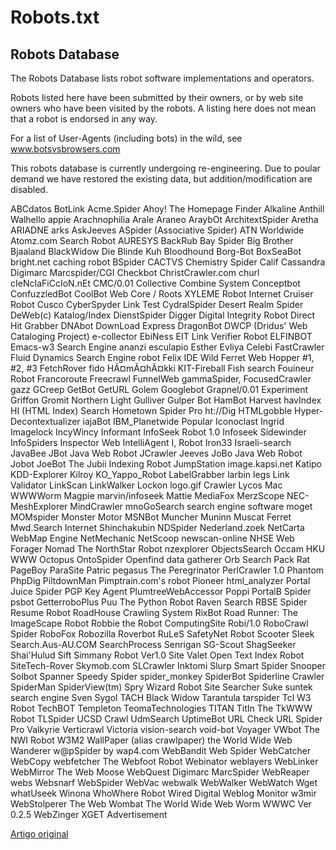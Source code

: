# Robots.txt

## Robots Database

The Robots Database lists robot software implementations and operators.

Robots listed here have been submitted by their owners, or by web site owners who have been visited by the robots. A listing here does not mean that a robot is endorsed in any way.

For a list of User-Agents (including bots) in the wild, see www.botsvsbrowsers.com

This robots database is currently undergoing re-engineering. Due to poular demand we have restored the existing data, but addition/modification are disabled.

ABCdatos BotLink
Acme.Spider
Ahoy! The Homepage Finder
Alkaline
Anthill
Walhello appie
Arachnophilia
Arale
Araneo
AraybOt
ArchitextSpider
Aretha
ARIADNE
arks
AskJeeves
ASpider (Associative Spider)
ATN Worldwide
Atomz.com Search Robot
AURESYS
BackRub
Bay Spider
Big Brother
Bjaaland
BlackWidow
Die Blinde Kuh
Bloodhound
Borg-Bot
BoxSeaBot
bright.net caching robot
BSpider
CACTVS Chemistry Spider
Calif
Cassandra
Digimarc Marcspider/CGI
Checkbot
ChristCrawler.com
churl
cIeNcIaFiCcIoN.nEt
CMC/0.01
Collective
Combine System
Conceptbot
ConfuzzledBot
CoolBot
Web Core / Roots
XYLEME Robot
Internet Cruiser Robot
Cusco
CyberSpyder Link Test
CydralSpider
Desert Realm Spider
DeWeb(c) Katalog/Index
DienstSpider
Digger
Digital Integrity Robot
Direct Hit Grabber
DNAbot
DownLoad Express
DragonBot
DWCP (Dridus' Web Cataloging Project)
e-collector
EbiNess
EIT Link Verifier Robot
ELFINBOT
Emacs-w3 Search Engine
ananzi
esculapio
Esther
Evliya Celebi
FastCrawler
Fluid Dynamics Search Engine robot
Felix IDE
Wild Ferret Web Hopper #1, #2, #3
FetchRover
fido
HÃ¤mÃ¤hÃ¤kki
KIT-Fireball
Fish search
Fouineur
Robot Francoroute
Freecrawl
FunnelWeb
gammaSpider, FocusedCrawler
gazz
GCreep
GetBot
GetURL
Golem
Googlebot
Grapnel/0.01 Experiment
Griffon
Gromit
Northern Light Gulliver
Gulper Bot
HamBot
Harvest
havIndex
HI (HTML Index) Search
Hometown Spider Pro
ht://Dig
HTMLgobble
Hyper-Decontextualizer
iajaBot
IBM_Planetwide
Popular Iconoclast
Ingrid
Imagelock
IncyWincy
Informant
InfoSeek Robot 1.0
Infoseek Sidewinder
InfoSpiders
Inspector Web
IntelliAgent
I, Robot
Iron33
Israeli-search
JavaBee
JBot Java Web Robot
JCrawler
Jeeves
JoBo Java Web Robot
Jobot
JoeBot
The Jubii Indexing Robot
JumpStation
image.kapsi.net
Katipo
KDD-Explorer
Kilroy
KO_Yappo_Robot
LabelGrabber
larbin
legs
Link Validator
LinkScan
LinkWalker
Lockon
logo.gif Crawler
Lycos
Mac WWWWorm
Magpie
marvin/infoseek
Mattie
MediaFox
MerzScope
NEC-MeshExplorer
MindCrawler
mnoGoSearch search engine software
moget
MOMspider
Monster
Motor
MSNBot
Muncher
Muninn
Muscat Ferret
Mwd.Search
Internet Shinchakubin
NDSpider
Nederland.zoek
NetCarta WebMap Engine
NetMechanic
NetScoop
newscan-online
NHSE Web Forager
Nomad
The NorthStar Robot
nzexplorer
ObjectsSearch
Occam
HKU WWW Octopus
OntoSpider
Openfind data gatherer
Orb Search
Pack Rat
PageBoy
ParaSite
Patric
pegasus
The Peregrinator
PerlCrawler 1.0
Phantom
PhpDig
PiltdownMan
Pimptrain.com's robot
Pioneer
html_analyzer
Portal Juice Spider
PGP Key Agent
PlumtreeWebAccessor
Poppi
PortalB Spider
psbot
GetterroboPlus Puu
The Python Robot
Raven Search
RBSE Spider
Resume Robot
RoadHouse Crawling System
RixBot
Road Runner: The ImageScape Robot
Robbie the Robot
ComputingSite Robi/1.0
RoboCrawl Spider
RoboFox
Robozilla
Roverbot
RuLeS
SafetyNet Robot
Scooter
Sleek
Search.Aus-AU.COM
SearchProcess
Senrigan
SG-Scout
ShagSeeker
Shai'Hulud
Sift
Simmany Robot Ver1.0
Site Valet
Open Text Index Robot
SiteTech-Rover
Skymob.com
SLCrawler
Inktomi Slurp
Smart Spider
Snooper
Solbot
Spanner
Speedy Spider
spider_monkey
SpiderBot
Spiderline Crawler
SpiderMan
SpiderView(tm)
Spry Wizard Robot
Site Searcher
Suke
suntek search engine
Sven
Sygol
TACH Black Widow
Tarantula
tarspider
Tcl W3 Robot
TechBOT
Templeton
TeomaTechnologies
TITAN
TitIn
The TkWWW Robot
TLSpider
UCSD Crawl
UdmSearch
UptimeBot
URL Check
URL Spider Pro
Valkyrie
Verticrawl
Victoria
vision-search
void-bot
Voyager
VWbot
The NWI Robot
W3M2
WallPaper (alias crawlpaper)
the World Wide Web Wanderer
w@pSpider by wap4.com
WebBandit Web Spider
WebCatcher
WebCopy
webfetcher
The Webfoot Robot
Webinator
weblayers
WebLinker
WebMirror
The Web Moose
WebQuest
Digimarc MarcSpider
WebReaper
webs
Websnarf
WebSpider
WebVac
webwalk
WebWalker
WebWatch
Wget
whatUseek Winona
WhoWhere Robot
Wired Digital
Weblog Monitor
w3mir
WebStolperer
The Web Wombat
The World Wide Web Worm
WWWC Ver 0.2.5
WebZinger
XGET
Advertisement

[Artigo original](https://www.robotstxt.org/db.html)